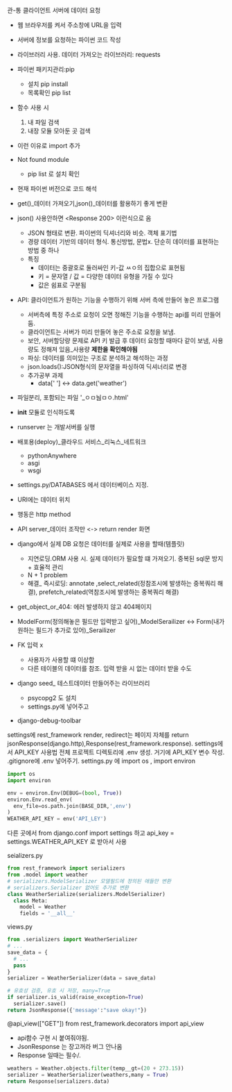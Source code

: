 관-통
클라이언트 서버에 데이터 요청
-  웹 브라우저를 켜서 주소창에 URL을 입력
-  서버에 정보를 요청하는 파이썬 코드 작성

- 라이브러리 사용. 데이터 가져오는 라이브러리: requests
- 파이썬 패키지관리:pip
  - 설치 pip install
  - 목록확인 pip list
- 함수 사용 시
  1. 내 파일 검색
  2. 내장 모듈 모아둔 곳 검색
- 이런 이유로  import 추가
- Not found module 
  - pip list 로 설치 확인
- 현재 파이썬 버전으로 코드 해석
- get()_데이터 가져오기,json()_데이터를 활용하기 좋게 변환
- json() 사용안하면 <Response 200> 이런식으로 옴
  - JSON 형태로 변환. 파이썬의 딕셔너리와 비슷. 객체 표기법
  - 경량 데이터 기반의 데이터 형식. 통신방법, 문법x. 단순히 데이터를 표현하는 방법 중 하나
  - 특징
    - 데이터는 중괄호로 둘러싸인 키-값 ㅆㅇ의 집합으로 표현됨
    - 키 = 문자열 / 값 = 다양한 데이터 유형을 가질 수 있다
    - 값은 쉼표로 구분됨
- API: 클라이언트가 원하는 기능을 수행하기 위해 서버 측에 만들어 놓은 프로그램
  - 서버측에 특정 주소로 요청이 오면 정해진 기능을 수행하는 api를 미리 만들어 둠.
  - 클라이언트는 서버가 미리 만들어 놓은 주소로 요청을 보냄.
  - 보안, 서버할당량 문제로 API 키 발급 후 데이터 요청할 때마다 같이 보냄, 사용량도 정해져 있음_사용량 **제한을 확인해야됨**
  - 파싱: 데이터를 의미있는 구조로 분석하고 해석하는 과정
  - json.loads():JSON형식의 문자열을 파싱하여 딕셔너리로 변경
  - 추가공부 과제
    - data[' '] <-> data.get('weather')



- 파일분리, 포함되는 파일 '_ㅇㅁ눰ㅁㅇ.html' 
- __init__ 모듈로 인식하도록
- runserver 는 개발서버를 실행
- 배포용(deploy)_클라우드 서비스_리눅스_네트워크
  - pythonAnywhere
  - asgi
  - wsgi
- settings.py/DATABASES 에서 데이터베이스 지정.
- URI에는 데이터 위치
- 행동은 http method
- API server_데이터 조작만 <-> return render 화면
- django에서 실제 DB 요청은 데이터를 실제로 사용을 할때(템플릿)
  - 지연로딩.ORM 사용 시. 실제 데이터가 필요할 떄 가져오기. 중복된 sql문 방지 + 효율적 관리
  - N + 1 problem
  - 해결_ 즉시로딩: annotate ,select_related(정참조시에 발생하는 중복쿼리 해결), prefetch_related(역참조시에 발생하는 중복쿼리 해결)
- get_object_or_404: 에러 발생하지 않고 404페이지
- ModelForm(정의해놓은 필드만 입력받고 싶어)_ModelSerailizer <-> Form(내가 원하는 필드가 추가로 있어)_Serailizer
- FK 입력 x
  - 사용자가 사용할 떄 이상함
  - 다른 테이블의 데이터를 참조. 입력 받을 시 없는 데이터 받을 수도
- django seed_ 테스트데이터 만들어주는 라이브러리
  - psycopg2 도 설치
  - settings.py에 넣어주고
- django-debug-toolbar





settings에 rest_framework
render, redirect는 페이지 자체를 return
jsonResponse(django.http),Response(rest_framework.response).
settings에서 API_KEY 사용법
전체 프로젝트 디렉토리에 .env 생성. 거기에 API_KEY 변수 작성. .gitignore에 .env 넣어주기.
settings.py 에 import os , import environ
```py
import os
import environ

env = environ.Env(DEBUG=(bool, True))
environ.Env.read_env(
  env_file=os.path.join(BASE_DIR,',env')
)
WEATHER_API_KEY = env('API_LEY')
```
다른 곳에서 from django.conf import settings 하고 
api_key = settings.WEATHER_API_KEY 로 받아서 사용


seializers.py

```py
from rest_framework import serializers
from .model import weather
# serializers.ModelSerializer 모델필드에 정의된 애들만 변환
# serializers.Serializer 없어도 추가로 변환
class WeatherSerialize(serializers.ModelSerializer)
  class Meta:
    model = Weather
    fields = '__all__'
```
views.py
```py
from .serializers import WeatherSerializer
# ...
save_data = {
  # ...
  pass
}
serializer = WeatherSerializer(data = save_data)

# 유효성 검증, 유효 시 저장, many=True
if serializer.is_valid(raise_exception=True)
  serializer.save()
return JsonResponse({'message':"save okay!"})
```
@api_view(["GET"])
from rest_framework.decorators import api_view
- api함수 구현 시 붙여줘야됨. 
- JsonResponse 는 장고꺼라 버그 안나옴
- Response 일때는 필수/.

```py
weathers = Weather.objects.filter(temp__gt=(20 + 273.15))
serializer = WeatherSerializer(weathers,many = True)
return Response(serializers.data)

```